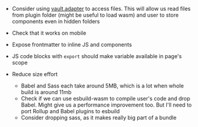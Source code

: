
* Consider using [vault.adapter](https://docs.obsidian.md/Reference/TypeScript+API/DataAdapter) to access files. This will allow us read files from plugin folder (might be useful to load wasm) and user to store components even in hidden folders
* Check that it works on mobile
* Expose frontmatter to inline JS and components
* JS code blocks with `export` should make variable available in page's scope

* Reduce size effort
    * Babel and Sass each take around 5MB, which is a lot when whole build is around 11mb
    * Check if we can use esbuild-wasm to compile user's code and drop Babel. Might give us a performance improvement too. But I'll need to port Rollup and Babel plugins to esbuild
    * Consider dropping sass, as it makes really big part of a bundle
